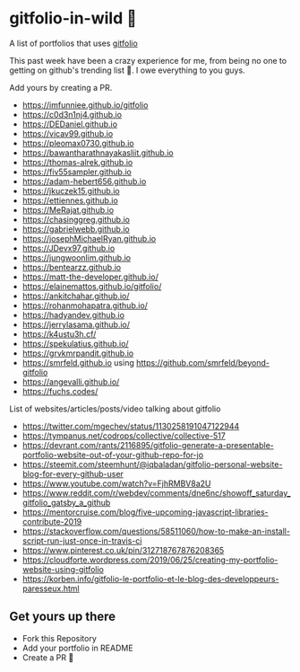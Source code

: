 # gitfolio-in-wild 🎉

A list of portfolios that uses [gitfolio](https://github.com/imfunniee/gitfolio)

This past week have been a crazy experience for me, from being no one to getting on github's trending list 👀. I owe everything to you guys.

Add yours by creating a PR.

- https://imfunniee.github.io/gitfolio
- https://c0d3n1nj4.github.io
- https://DEDaniel.github.io
- https://vicav99.github.io
- https://pleomax0730.github.io
- https://bawantharathnayakasliit.github.io
- https://thomas-alrek.github.io
- https://fiv55sampler.github.io
- https://adam-hebert656.github.io
- https://jkuczek15.github.io
- https://ettiennes.github.io
- https://MeRajat.github.io
- https://chasinggreg.github.io
- https://gabrielwebb.github.io
- https://josephMichaelRyan.github.io
- https://JDevx97.github.io
- https://jungwoonlim.github.io
- https://bentearzz.github.io
- https://matt-the-developer.github.io/
- https://elainemattos.github.io/gitfolio/
- https://ankitchahar.github.io/
- https://rohanmohapatra.github.io/
- https://hadyandev.github.io
- https://jerrylasama.github.io/
- https://k4ustu3h.cf/
- https://spekulatius.github.io/
- https://grvkmrpandit.github.io
- https://smrfeld.github.io using https://github.com/smrfeld/beyond-gitfolio
- https://angevalli.github.io/
- https://fuchs.codes/

List of websites/articles/posts/video talking about gitfolio

- https://twitter.com/mgechev/status/1130258191047122944
- https://tympanus.net/codrops/collective/collective-517
- https://devrant.com/rants/2116895/gitfolio-generate-a-presentable-portfolio-website-out-of-your-github-repo-for-jo
- https://steemit.com/steemhunt/@iqbaladan/gitfolio-personal-website-blog-for-every-github-user
- https://www.youtube.com/watch?v=FjhRMBV8a2U
- https://www.reddit.com/r/webdev/comments/dne6nc/showoff_saturday_gitfolio_gatsby_a_github
- https://mentorcruise.com/blog/five-upcoming-javascript-libraries-contribute-2019
- https://stackoverflow.com/questions/58511060/how-to-make-an-install-script-run-just-once-in-travis-ci
- https://www.pinterest.co.uk/pin/312718767876208365
- https://cloudforte.wordpress.com/2019/06/25/creating-my-portfolio-website-using-gitfolio
- https://korben.info/gitfolio-le-portfolio-et-le-blog-des-developpeurs-paresseux.html


## Get yours up there

- Fork this Repository
- Add your portfolio in README
- Create a PR 🙌

